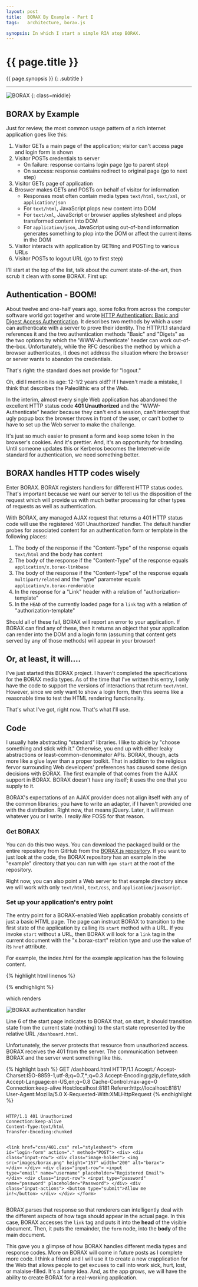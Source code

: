 ```yaml
---
layout: post
title:  BORAX By Example - Part I
tags:   architecture, borax.js

synopsis: In which I start a simple RIA atop BORAX.
---
```


# {{ page.title }}

{{ page.synopsis }}
{: .subtitle }

-----

![BORAX](/img/borax.png)
{: class=middle}

## BORAX by Example

Just for review, the most common usage pattern of a rich internet application
goes like this:

1. Visitor GETs a main page of the application; visitor can't access page and
   login form is shown
1. Visitor POSTs credentials to server
   * On failure: response contains login page (go to parent step)
   * On success: response contains redirect to original page (go to next step)
1. Visitor GETs page of application
1. Broswer makes GETs and POSTs on behalf of visitor for information
   * Responses most often contain media types ``text/html``, ``text/xml``, or
     ``application/json``
   * For ``text/html``, JavaScript plops new content into DOM
   * For ``text/xml``, JavaScript or browser applies stylesheet and plops
     transformed content into DOM
   * For ``application/json``, JavaScript using out-of-band information
     generates something to plop into the DOM or affect the current items in
     the DOM
1. Visitor interacts with application by GETting and POSTing to various URLs
1. Visitor POSTs to logout URL (go to first step)

I'll start at the top of the list, talk about the current state-of-the-art,
then scrub it clean with some BORAX. First up:

## Authentication - BOOM!

About twelve and one-half years ago, some folks from across the computer
software world got together and wrote
[HTTP Authentication: Basic and Digest Access Authentication](http://www.ietf.org/rfc/rfc2617.txt).
It describes two methods by which a user can authenticate with a server to
prove their identity. The HTTP/1.1 standard references it and the two
authentication methods "Basic" and "Digets" as the two options by which the
'WWW-Authenticate' header can work out-of-the-box. Unfortunately, while the
RFC describes the method by which a browser authenticates, it does not address
the situation where the browser or server wants to abandon the credentials.

That's right: the standard does not provide for "logout."

Oh, did I mention its age: 12-1/2 years old!? If I haven't made a mistake, I
think that describes the Paleolithic era of the Web.

In the interim, almost every single Web application has abandoned the
excellent HTTP status code **401 Unauthorized** and the "WWW-Authenticate"
header because they can't end a session, can't intercept that ugly popup box
the browser throws in front of the user, or can't bother to have to set up
the Web server to make the challenge.

It's just so much easier to present a form and keep some token in the
browser's cookies. And it's prettier. And, it's an opportunity for branding.
Until someone updates this or Kerberos becomes the Internet-wide standard for
authentication, we need something better.

## BORAX handles HTTP codes wisely

Enter BORAX. BORAX registers handlers for different HTTP status codes. That's
important because we want our server to tell us the disposition of the request
which will provide us with much better processing for other types of requests
as well as authentication.

With BORAX, any managed AJAX request that returns a 401 HTTP status code will
use the registered '401 Unauthorized' handler. The default handler probes for
associated content for an authentication form or template in the following
places:

1. The body of the response if the "Content-Type" of the response equals
   ``text/html`` and the body has content
1. The body of the response if the "Content-Type" of the response equals
   ``application/x.borax-linkbase``
1. The body of the response if the "Content-Type" of the response equals
   ``multipart/related`` and the "type" parameter equals
   ``application/x.borax-renderable``
1. In the response for a "Link" header with a relation of
   "authorization-template"
1. In the ``HEAD`` of the currently loaded page for a ``link`` tag with a
   relation of "authorization-template"

Should all of these fail, BORAX will report an error to your application. If
BORAX can find any of these, then it returns an object that your application
can render into the DOM and a login form (assuming that content gets served
by any of those methods) will appear in your browser!

## Or, at least, it will....

I've just started this BORAX project. I haven't completed the specifications
for the BORAX media types. As of the time that I've written this entry, I only
have the code to support the versions of interactions that return
``text/html``. However, since we only want to show a login form, then this
seems like a reasonable time to test the HTML rendering functionality.

That's what I've got, right now. That's what I'll use.

## Code

I usually hate abstracting "standard" libraries. I like to abide by "choose
something and stick with it." Otherwise, you end up with either leaky
abstractions or least-common-denominator APIs. BORAX, though, acts more like
a glue layer than a proper toolkit. That in addition to the religious fervor
surrounding Web developers' preferences has caused some design decisions with
BORAX. The first example of that comes from the AJAX support in BORAX. BORAX
doesn't have any itself; it uses the one that you supply to it.

BORAX's expectations of an AJAX provider does not align itself with any of the
common libraries; you have to write an adapter, if I haven't provided one with
the distribution. Right now, that means jQuery. Later, it will mean whatever
you or I write. I *really like* FOSS for that reason.

### Get BORAX

You can do this two ways. You can download the packaged build or the entire
repository from GitHub from the
[BORAX.js repository](https://github.com/realistschuckle/boraxjs). If you want
to just look at the code, the BORAX repository has an example in the
"example" directory that you can run with ``npm start`` at the root of the
repository.

Right now, you can also point a Web server to that example directory since we
will work with only ``text/html``, ``text/css``, and
``application/javascript``.

### Set up your application's entry point

The entry point for a BORAX-enabled Web application probably consists of just
a basic HTML page. The page can instruct BORAX to transition to the first 
state of the application by calling its ``start`` method with a URL. If you
invoke ``start`` without a URL, then BORAX will look for a ``link`` tag in
the current document with the "x.borax-start" relation type and use the
value of its ``href`` attribute.

For example, the index.html for the example application has the following
content.

{% highlight html linenos %}
<!DOCTYPE html>
<html>
  <head>
    <title>Example BORAX Application</title>
    <link href="/css/index.css" rel="stylesheet">
    <link href="/dashboard.html" rel="x.borax-start">
    <script src="/scripts/jquery-1.7.1.js"></script>
    <script src="/scripts/borax.js"></script>
    <script>
      function handlerContent(renderable) {
        renderable.execute();
        renderable.render(document.body);
        renderable.executeDeferred();
      }
      borax.withAjax(borax.jQuery);
      borax.start(handlerContent);
    </script>
  </head>
  <body>
    
  </body>
</html>
{% endhighlight %}

which renders

![BORAX authentication handler](/img/borax-auth-1.png)

Line 6 of the start page indicates to BORAX that, on start, it should 
transition state from the current state (nothing) to the start state
represented by the relative URL ``/dashboard.html``.

Unfortunately, the server protects that resource from unauthorized access.
BORAX receives the 401 from the server. The communication between BORAX and
the server went something like this.

{% highlight bash %}
GET /dashboard.html HTTP/1.1
Accept:*/*
Accept-Charset:ISO-8859-1,utf-8;q=0.7,*;q=0.3
Accept-Encoding:gzip,deflate,sdch
Accept-Language:en-US,en;q=0.8
Cache-Control:max-age=0
Connection:keep-alive
Host:localhost:8181
Referer:http://localhost:8181/
User-Agent:Mozilla/5.0
X-Requested-With:XMLHttpRequest
{% endhighlight %}

<div class="highlight">
<pre>
<code>
HTTP/1.1 401 Unauthorized
Connection:keep-alive
Content-Type:text/html
Transfer-Encoding:chunked

&lt;link href="css/401.css" rel="stylesheet"&gt;
&lt;form id="login-form" action="." method="POST"&gt;
  &lt;div&gt;
    &lt;div class="input-row"&gt;
      &lt;div class="image-holder"&gt;
        &lt;img src="images/borax.png" height="157" width="200" alt="borax"&gt;
      &lt;/div&gt;
    &lt;/div&gt;
    &lt;div class="input-row"&gt;
      &lt;input type="email" name="username" placeholder="Registered Email"&gt;
    &lt;/div&gt;
    &lt;div class="input-row"&gt;
      &lt;input type="password" name="password" placeholder="Password"&gt;
    &lt;/div&gt;
    &lt;div class="input-actions"&gt;
      &lt;button type="submit"&gt;Allow me in!&lt;/button&gt;
    &lt;/div&gt;
  &lt;/div&gt;
&lt;/form&gt;
</code>
</pre>
</div>

BORAX parses that response so that renderers can intelligently deal with the
different aspects of how tags should appear in the actual page. In this case,
BORAX accesses the ``link`` tag and puts it into the **head** of the visible
document. Then, it puts the remainder, the ``form`` node, into the **body** of
the main document.

This gave you a glimpse of how BORAX handles different media types and
response codes. More on BORAX will come in future posts as I complete more
code. I think a friend and I will use it to create a new crapplication for the
Web that allows people to get excuses to call into work sick, hurt, lost, or
malaise-filled. It's a funny idea. And, as the app grows, we will have the
ability to create BORAX for a real-working application.

